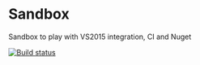# Sandbox
Sandbox to play with VS2015 integration, CI and Nuget

[![Build status](https://ci.appveyor.com/api/projects/status/w5l8d13fd9svgola/branch/master?svg=true)](https://ci.appveyor.com/project/IMCubator-CI/sandbox/branch/master)
